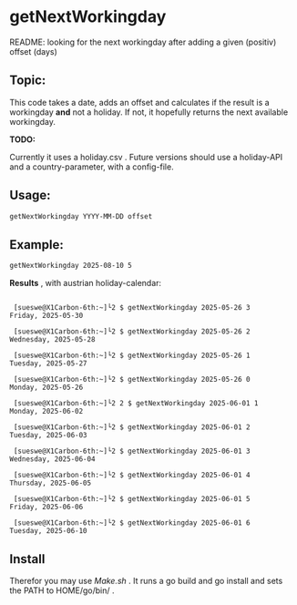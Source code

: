 # getNextWorkingday

README: looking for the next workingday after adding a given (positiv) offset (days)

## Topic:

This code takes a date, adds an offset and calculates if the result 
is a workingday **and** not a holiday.
If not, it hopefully returns the next available workingday.

**TODO:**

Currently it uses a holiday.csv . Future versions should use a 
holiday-API and a country-parameter, with a config-file.


## Usage:

~~~sh
getNextWorkingday YYYY-MM-DD offset
~~~

## Example:

~~~sh
getNextWorkingday 2025-08-10 5
~~~

**Results** , with austrian holiday-calendar:

~~~

 [sueswe@X1Carbon-6th:~]└2 $ getNextWorkingday 2025-05-26 3
Friday, 2025-05-30

 [sueswe@X1Carbon-6th:~]└2 $ getNextWorkingday 2025-05-26 2
Wednesday, 2025-05-28

 [sueswe@X1Carbon-6th:~]└2 $ getNextWorkingday 2025-05-26 1
Tuesday, 2025-05-27

 [sueswe@X1Carbon-6th:~]└2 $ getNextWorkingday 2025-05-26 0
Monday, 2025-05-26

 [sueswe@X1Carbon-6th:~]└2 2 $ getNextWorkingday 2025-06-01 1
Monday, 2025-06-02

 [sueswe@X1Carbon-6th:~]└2 $ getNextWorkingday 2025-06-01 2
Tuesday, 2025-06-03

 [sueswe@X1Carbon-6th:~]└2 $ getNextWorkingday 2025-06-01 3
Wednesday, 2025-06-04

 [sueswe@X1Carbon-6th:~]└2 $ getNextWorkingday 2025-06-01 4
Thursday, 2025-06-05

 [sueswe@X1Carbon-6th:~]└2 $ getNextWorkingday 2025-06-01 5
Friday, 2025-06-06

 [sueswe@X1Carbon-6th:~]└2 $ getNextWorkingday 2025-06-01 6
Tuesday, 2025-06-10

~~~


## Install

Therefor you may use *Make.sh* . It runs a go build and go install and sets the PATH to HOME/go/bin/ .

